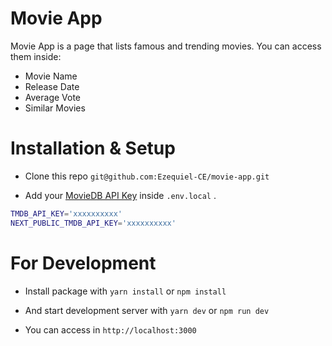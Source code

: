 # Movie App

Movie App is a page that lists famous and trending movies. You can access them inside:

- Movie Name
- Release Date
- Average Vote
- Similar Movies

# Installation & Setup

- Clone this repo `git@github.com:Ezequiel-CE/movie-app.git`

- Add your [MovieDB API Key](https://www.themoviedb.org/documentation/api) inside `.env.local` .

```sh
TMDB_API_KEY='xxxxxxxxxx'
NEXT_PUBLIC_TMDB_API_KEY='xxxxxxxxxx'
```

# For Development

- Install package with `yarn install` or `npm install`

- And start development server with `yarn dev` or `npm run dev `

- You can access in `http://localhost:3000`

